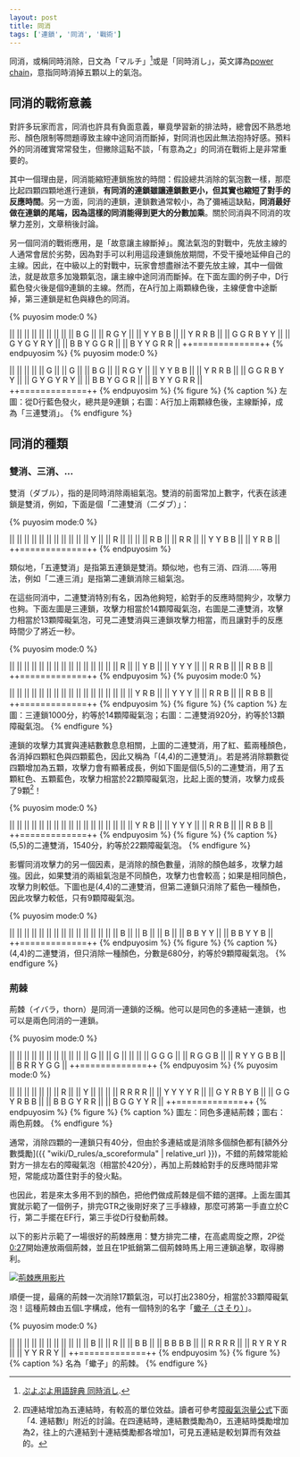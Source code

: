 ```yaml
---
layout: post
title: 同消
tags: ['連鎖', '同消', '戰術']
---
```


同消，或稱同時消除，日文為「マルチ」[^1]或是「同時消し」，英文譯為[power chain](https://puyonexus.com/wiki/Power_Chain)，意指同時消掉五顆以上的氣泡。

## 同消的戰術意義

對許多玩家而言，同消也許具有負面意義，畢竟學習新的排法時，總會因不熟悉地形、顏色限制等問題導致主線中途同消而斷掉，對同消也因此無法抱持好感。預料外的同消確實常常發生，但撇除這點不談，「有意為之」的同消在戰術上是非常重要的。

其中一個理由是，同消能縮短連鎖施放的時間：假設總共消除的氣泡數一樣，那麼比起四顆四顆地進行連鎖，**有同消的連鎖雖讓連鎖數更小，但其實也縮短了對手的反應時間**。另一方面，同消的連鎖，連鎖數通常較小，為了彌補這缺點，**同消最好做在連鎖的尾端，因為這樣的同消能得到更大的分數加乘**。關於同消與不同消的攻擊力差別，文章稍後討論。

另一個同消的戰術應用，是「故意讓主線斷掉」。魔法氣泡的對戰中，先放主線的人通常會居於劣勢，因為對手可以利用這段連鎖施放期間，不受干擾地延伸自己的主線。因此，在中級以上的對戰中，玩家會想盡辦法不要先放主線，其中一個做法，就是故意多加幾顆氣泡，讓主線中途同消而斷掉。在下面左圖的例子中，D行藍色發火後是個9連鎖的主線。然而，在A行加上兩顆綠色後，主線便會中途斷掉，第三連鎖是紅色與綠色的同消。

{% puyosim mode:0 %}
                 
||             ||
||             ||
||             ||
||             ||
|| B G         ||
|| R G Y       ||
|| Y Y B B     ||
|| Y R R B     ||
|| G G R B Y Y ||
|| G Y G Y R Y ||
|| B B Y G G R ||
|| B Y Y G R R ||
++=============++
{% endpuyosim %}
{% puyosim mode:0 %}
                 
||             ||
||             ||
|| G           ||
|| G           ||
|| B G         ||
|| R G Y       ||
|| Y Y B B     ||
|| Y R R B     ||
|| G G R B Y Y ||
|| G Y G Y R Y ||
|| B B Y G G R ||
|| B Y Y G R R ||
++=============++
{% endpuyosim %}
{% figure %}
{% caption %}
左圖：從D行藍色發火，總共是9連鎖；右圖：A行加上兩顆綠色後，主線斷掉，成為「三連雙消」。
{% endfigure %}

## 同消的種類

### 雙消、三消、...

雙消（ダブル），指的是同時消除兩組氣泡。雙消的前面常加上數字，代表在該連鎖是雙消，例如，下面是個「二連雙消（二ダブ）」：

{% puyosim mode:0 %}
                 
||             ||
||             ||
||             ||
||             ||
||             ||
||     Y       ||
||     R       ||
||             ||
||       R B   ||
||       R R   ||
||     Y Y B B ||
||     Y R B   ||
++=============++
{% endpuyosim %}

類似地，「五連雙消」是指第五連鎖是雙消。類似地，也有三消、四消......等用法，例如「二連三消」是指第二連鎖消除三組氣泡。

在這些同消中，二連雙消特別有名，因為他夠短，給對手的反應時間夠少，攻擊力也夠。下面左圖是三連鎖，攻擊力相當於14顆障礙氣泡，右圖是二連雙消，攻擊力相當於13顆障礙氣泡，可見二連雙消與三連鎖攻擊力相當，而且讓對手的反應時間少了將近一秒。

{% puyosim mode:0 %}
                 
||             ||
||             ||
||             ||
||             ||
||             ||
||             ||
||             ||
||           R ||
||       Y   B ||
||       Y Y Y ||
||       R R B ||
||       R B B ||
++=============++
{% endpuyosim %}
{% puyosim mode:0 %}
                 
||             ||
||             ||
||             ||
||             ||
||             ||
||             ||
||             ||
||             ||
||       Y R B ||
||       Y Y Y ||
||       R R B ||
||       R B B ||
++=============++
{% endpuyosim %}
{% figure %}
{% caption %}
左圖：三連鎖1000分，約等於14顆障礙氣泡；右圖：二連雙消920分，約等於13顆障礙氣泡。
{% endfigure %}



連鎖的攻擊力其實與連結數數息息相關，上圖的二連雙消，用了紅、藍兩種顏色，各消掉四顆紅色與四顆藍色，因此又稱為「(4,4)的二連雙消」。若是將消除顆數從四顆增加為五顆，攻擊力會有顯著成長，例如下圖是個(5,5)的二連雙消，用了五顆紅色、五顆藍色，攻擊力相當於22顆障礙氣泡，比起上面的雙消，攻擊力成長了9顆[^2]！

{% puyosim mode:0 %}
                 
||             ||
||             ||
||             ||
||             ||
||             ||
||             ||
||             ||
||             ||
||       Y R B ||
||       Y Y Y ||
||       R R B ||
||       R B B ||
++=============++
{% endpuyosim %}
{% figure %}
{% caption %}
(5,5)的二連雙消，1540分，約等於22顆障礙氣泡。
{% endfigure %}
  
影響同消攻擊力的另一個因素，是消除的顏色數量，消除的顏色越多，攻擊力越強。因此，如果雙消的兩組氣泡是不同顏色，攻擊力也會較高；如果是相同顏色，攻擊力則較低。下圖也是(4,4)的二連雙消，但第二連鎖只消除了藍色一種顏色，因此攻擊力較低，只有9顆障礙氣泡。

{% puyosim mode:0 %}
                 
||             ||
||             ||
||             ||
||             ||
||             ||
||             ||
||             ||
||           B ||
||           B ||
||           B ||
||   B   B Y Y ||
||   B B Y Y B ||
++=============++
{% endpuyosim %}
{% figure %}
{% caption %}
(4,4)的二連雙消，但只消除一種顏色，分數是680分，約等於9顆障礙氣泡。
{% endfigure %}

### 荊棘

荊棘（イバラ，thorn）是同消一連鎖的泛稱。他可以是同色的多連結一連鎖，也可以是兩色同消的一連鎖。

{% puyosim mode:0 %}
                 
||             ||
||             ||
||             ||
||             ||
||             ||
||       G     ||
||       G     ||
||             ||
||     G   G G ||
||   R G   G B ||
|| R Y Y G B B ||
|| B R R Y G G ||
++=============++
{% endpuyosim %}
{% puyosim mode:0 %}
                 
||             ||
||             ||
||             ||
||     R       ||
||     Y       ||
||             ||
|| R R   R R   ||
|| Y Y   Y Y R ||
|| G Y R B Y B ||
|| G G Y R B B ||
|| B B G Y R R ||
|| B G G Y Y R ||
++=============++
{% endpuyosim %}
{% figure %}
{% caption %}
圖左：同色多連結荊棘；圖右：兩色荊棘。
{% endfigure %}

通常，消除四顆的一連鎖只有40分，但由於多連結或是消除多個顏色都有[額外分數獎勵]({{ "wiki/D_rules/a_scoreformula" | relative_url }})，不錯的荊棘常能給對方一排左右的障礙氣泡（相當於420分），再加上荊棘給對手的反應時間非常短，常能成功蓋住對手的發火點。

也因此，若是來太多用不到的顏色，把他們做成荊棘是個不錯的選擇。上面左圖其實就示範了一個例子，排完GTR之後剛好來了三手綠綠，那麼可將第一手直立於C行，第二手擺在EF行，第三手從D行發動荊棘。

以下的影片示範了一場很好的荊棘應用：雙方排完二樓，在高處周旋之際，2P從[0:27](https://youtu.be/67qX6oFwxbk?t=27)開始連放兩個荊棘，並且在1P抵銷第二個荊棘時馬上用三連鎖追擊，取得勝利。

[![荊棘應用影片](http://img.youtube.com/vi/67qX6oFwxbk/0.jpg)](http://www.youtube.com/watch?v=67qX6oFwxbk "ぷよ対戦(2004/07/18m)いいとも-白い悪魔")

順便一提，最痛的荊棘一次消除17顆氣泡，可以打出2380分，相當於33顆障礙氣泡！這種荊棘由五個L字構成，他有一個特別的名字「[蠍子（さそり）](https://www26.atwiki.jp/puyowords/pages/84.html)」。

{% puyosim mode:0 %}
                 
||             ||
||             ||
||             ||
||             ||
||             ||
||     B       ||
||     R       ||
|| B       B   ||
|| B B   B B   ||
|| R R   R R   ||
|| R Y R Y R   ||
|| Y Y R R Y   ||
++=============++
{% endpuyosim %}
{% figure %}
{% caption %}
名為「蠍子」的荊棘。
{% endfigure %}

[^1]: [ぷよぷよ用語辞典 同時消し](https://www26.atwiki.jp/puyowords/pages/144.html).
[^2]: 四連結增加為五連結時，有較高的單位效益。讀者可參考[障礙氣泡量公式](https://puyo.tw/wiki/D_rules/a_scoreformula)下面「4. 連結數l」附近的討論。在四連結時，連結數獎勵為0，五連結時獎勵增加為2，往上的六連結到十連結獎勵都各增加1，可見五連結是較划算而有效益的。
